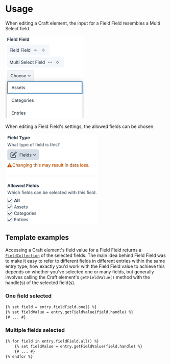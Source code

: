 # Usage

When editing a Craft element, the input for a Field Field resembles a Multi Select field.

<img src="assets/screenshot-input.png" width="247">

When editing a Field Field's settings, the allowed fields can be chosen.

<img src="assets/screenshot-settings.png" width="290">

## Template examples

Accessing a Craft element's field value for a Field Field returns a [`FieldCollection`](https://github.com/spicywebau/craft-field-field/blob/1.x/src/collections/FieldCollection.php) of the selected fields. The main idea behind Field Field was to make it easy to refer to different fields in different entries within the same entry type; how exactly you'd work with the Field Field value to achieve this depends on whether you've selected one or many fields, but generally involves calling the Craft element's `getFieldValue()` method with the handle(s) of the selected field(s).

### One field selected

```twig
{% set field = entry.fieldField.one() %}
{% set fieldValue = entry.getFieldValue(field.handle) %}
{# ... #}
```

### Multiple fields selected

```twig
{% for field in entry.fieldField.all() %}
    {% set fieldValue = entry.getFieldValue(field.handle) %}
    {# ... #}
{% endfor %}
```
